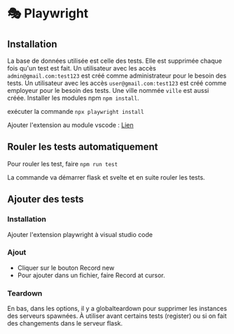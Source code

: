 # 🎭 Playwright

## Installation

La base de données utilisée est celle des tests. Elle est supprimée chaque fois qu'un test est fait.
Un utilisateur avec les accès `admin@gmail.com:test123` est créé comme administrateur pour le besoin des tests.
Un utilisateur avec les accès `user@gmail.com:test123` est créé comme employeur pour le besoin des tests.
Une ville nommée `ville` est aussi créée.
Installer les modules npm `npm install`.

exécuter la commande  `npx playwright install`

Ajouter l'extension au module vscode : [Lien](https://marketplace.visualstudio.com/items?itemName=ms-playwright.playwright)

## Rouler les tests automatiquement

Pour rouler les test, faire `npm run test`

La commande va démarrer flask et svelte et en suite rouler les tests.

## Ajouter des tests

### Installation
Ajouter l'extension playwright à visual studio code

### Ajout
- Cliquer sur le bouton Record new
- Pour ajouter dans un fichier, faire Record at cursor.

### Teardown

En bas, dans les options, il y a globalteardown pour supprimer les instances des serveurs spawnées. À utiliser avant certains tests (register) ou si on fait des changements dans le serveur flask.